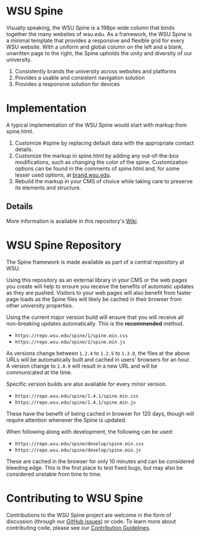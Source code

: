 # WSU Spine

Visually speaking, the WSU Spine is a 198px wide column that binds together the many websites of wsu.edu. As a framework, the WSU Spine is a minimal template that provides a responsive and flexible grid for every WSU website. With a uniform and global column on the left and a blank, unwritten page to the right, the Spine upholds the unity and diversity of our university.

1. Consistently brands the university across websites and platforms
2. Provides a usable and consistent navigation solution
3. Provides a responsive solution for devices

# Implementation

A typical implementation of the WSU Spine would start with markup from spine.html.

1. Customize #spine by replacing default data with the appropriate contact details.
2. Customize the markup in spine.html by adding any out-of-the-box modifications, such as changing the color of the spine. Customization options can be found in the comments of spine.html and, for some lesser used options, at [brand.wsu.edu](https://brand.wsu.edu).
3. Rebuild the markup in your CMS of choice while taking care to preserve its elements and structure.

## Details

More information is available in this repository's <a href="https://github.com/washingtonstateuniversity/WSU-spine/wiki">Wiki</a>.

# WSU Spine Repository

The Spine framework is made available as part of a central repository at WSU.

Using this repository as an external library in your CMS or the web pages you create will help to ensure you receive the benefits of automatic updates as they are pushed. Visitors to your web pages will also benefit from faster page loads as the Spine files will likely be cached in their browser from other university properties.

Using the current major version build will ensure that you will receive all non-breaking updates automatically. This is the **recommended** method.

* `https://repo.wsu.edu/spine/1/spine.min.css`
* `https://repo.wsu.edu/spine/1/spine.min.js`

As versions change between `1.2.4` to `1.2.5` to `1.3.0`, the files at the above URLs will be automatically built and cached in users' browsers for an hour. A version change to `2.0.0` will result in a new URL and will be communicated at the time.

Specific version builds are also available for every minor version.

* `https://repo.wsu.edu/spine/1.4.1/spine.min.css`
* `https://repo.wsu.edu/spine/1.4.1/spine.min.js`

These have the benefit of being cached in browser for 120 days, though will require attention whenever the Spine is updated.

When following along with development, the following can be used:

* `https://repo.wsu.edu/spine/develop/spine.min.css`
* `https://repo.wsu.edu/spine/develop/spine.min.js`

These are cached in the browser for only 10 minutes and can be considered bleeding edge. This is the first place to test fixed bugs, but may also be considered unstable from time to time.

# Contributing to WSU Spine

Contributions to the WSU Spine project are welcome in the form of discussion (through our [GitHub issues](https://github.com/washingtonstateuniversity/WSU-spine/issues)) or code. To learn more about contributing code, please see our [Contribution Guidelines](https://github.com/washingtonstateuniversity/WSU-spine/blob/develop/CONTRIBUTING.md).
